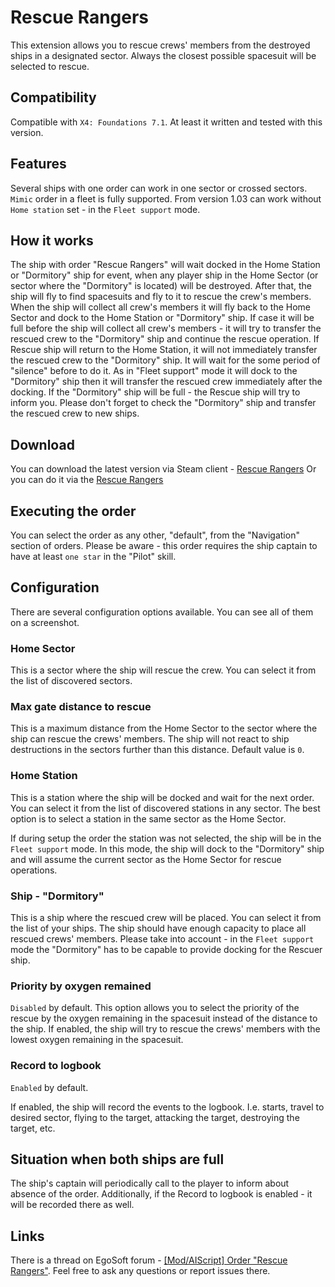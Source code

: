 # Rescue Rangers

This extension allows you to rescue crews' members from the destroyed ships in a designated sector.
Always the closest possible spacesuit will be selected to rescue.

## Compatibility 

Compatible with `X4: Foundations 7.1`. At least it written and tested with this version.

## Features

Several ships with one order can work in one sector or crossed sectors.
`Mimic` order in a fleet is fully supported.
From version 1.03 can work without `Home station` set - in the `Fleet support` mode.

## How it works

The ship with order "Rescue Rangers" will wait docked in the Home Station or "Dormitory" ship for event, when any player ship in the Home Sector (or sector where the "Dormitory" is located) will be destroyed. After that, the ship will fly to find spacesuits and fly to it to rescue the crew's members.
When the ship will collect all crew's members it will fly back to the Home Sector and dock to the Home Station or "Dormitory" ship.
If case it will be full before the ship will collect all crew's members - it will try to transfer the rescued crew to the "Dormitory" ship and continue the rescue operation.
If Rescue ship will return to the Home Station, it will not immediately transfer the rescued crew to the "Dormitory" ship. It will wait for the some period of "silence" before to do it.
As in "Fleet support" mode it will dock to the "Dormitory" ship then it will transfer the rescued crew immediately after the docking.
If the "Dormitory" ship will be full - the Rescue ship will try to inform you.
Please don't forget to check the "Dormitory" ship and transfer the rescued crew to new ships.

## Download

You can download the latest version via Steam client - [Rescue Rangers](https://steamcommunity.com/sharedfiles/filedetails/?id=3385833966)
Or you can do it via the [Rescue Rangers](https://www.nexusmods.com/x4foundations/mods/1571)

## Executing the order

You can select the order as any other, "default", from the "Navigation" section of  orders.
Please be aware - this order requires the ship captain to have at least `one star` in the "Pilot" skill.

## Configuration

There are several configuration options available. You can see all of them on a screenshot.

### Home Sector

This is a sector where the ship will rescue the crew. You can select it from the list of discovered sectors.

### Max gate distance to rescue

This is a maximum distance from the Home Sector to the sector where the ship can rescue the crews' members. The ship will not react to ship destructions in the sectors further than this distance.
Default value is `0`.

### Home Station

This is a station where the ship will be docked and wait for the next order. You can select it from the list of discovered stations in any sector.
The best option is to select a station in the same sector as the Home Sector.

If during setup the order the station was not selected, the ship will be in the `Fleet support` mode. In this mode, the ship will dock to the "Dormitory" ship and will assume the current sector as the Home Sector for rescue operations.

### Ship - "Dormitory"

This is a ship where the rescued crew will be placed. You can select it from the list of your ships. The ship should have enough capacity to place all rescued crews' members.
Please take into account - in the `Fleet support` mode the "Dormitory" has to be capable to provide docking for the Rescuer ship.

### Priority by oxygen remained

`Disabled` by default.
This option allows you to select the priority of the rescue by the oxygen remaining in the spacesuit instead of the distance to the ship. If enabled, the ship will try to rescue the crews' members with the lowest oxygen remaining in the spacesuit.

### Record to logbook

`Enabled` by default.

If enabled, the ship will record the events to the logbook. I.e. starts, travel to desired sector, flying to the target, attacking the target, destroying the target, etc.

## Situation when both ships are full

The ship's captain will periodically call to the player to inform about absence of the order. Additionally, if the Record to logbook is enabled - it will be recorded there as well.

## Links

There is a thread on EgoSoft forum - [[Mod/AIScript] Order "Rescue Rangers"](https://forum.egosoft.com/viewtopic.php?p=5260786). Feel free to ask any questions or report issues there.
